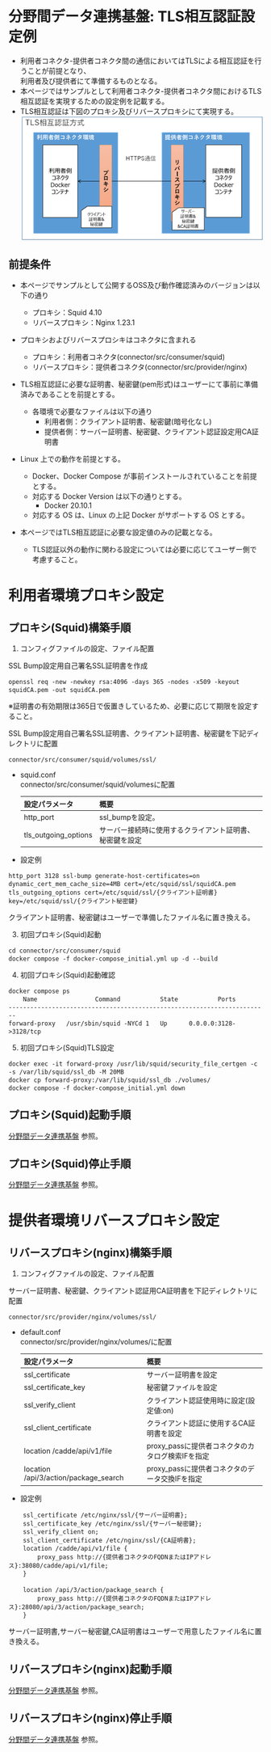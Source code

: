 # 分野間データ連携基盤: TLS相互認証設定例
- 利用者コネクタ-提供者コネクタ間の通信においてはTLSによる相互認証を行うことが前提となり、  
利用者及び提供者にて準備するものとなる。
- 本ページではサンプルとして利用者コネクタ-提供者コネクタ間におけるTLS相互認証を実現するための設定例を記載する。
- TLS相互認証は下図のプロキシ及びリバースプロキシにて実現する。
![Alt text](../doc/png/conf_example.png?raw=true "Title")

## 前提条件

- 本ページでサンプルとして公開するOSS及び動作確認済みのバージョンは以下の通り
    - プロキシ：Squid 4.10
    - リバースプロキシ：Nginx 1.23.1

- プロキシおよびリバースプロシキはコネクタに含まれる
    - プロキシ：利用者コネクタ(connector/src/consumer/squid)
    - リバースプロキシ：提供者コネクタ(connector/src/provider/nginx)

- TLS相互認証に必要な証明書、秘密鍵(pem形式)はユーザーにて事前に準備済みであることを前提とする。
  - 各環境で必要なファイルは以下の通り
    - 利用者側：クライアント証明書、秘密鍵(暗号化なし)
    - 提供者側：サーバー証明書、秘密鍵、クライアント認証設定用CA証明書

- Linux 上での動作を前提とする。
  - Docker、Docker Compose が事前インストールされていることを前提とする。
  - 対応する Docker Version は以下の通りとする。
    - Docker 20.10.1
  - 対応する OS は、Linux の上記 Docker がサポートする OS とする。

- 本ページではTLS相互認証に必要な設定値のみの記載となる。
  - TLS認証以外の動作に関わる設定については必要に応じてユーザー側で考慮すること。

# 利用者環境プロキシ設定

## プロキシ(Squid)構築手順

1. コンフィグファイルの設定、ファイル配置

SSL Bump設定用自己署名SSL証明書を作成
```
openssl req -new -newkey rsa:4096 -days 365 -nodes -x509 -keyout squidCA.pem -out squidCA.pem
```
※証明書の有効期限は365日で仮置きしているため、必要に応じて期限を設定すること。

SSL Bump設定用自己署名SSL証明書、クライアント証明書、秘密鍵を下記ディレクトリに配置
```
connector/src/consumer/squid/volumes/ssl/
```


- squid.conf
  <br>connector/src/consumer/squid/volumesに配置<br>

  | 設定パラメータ | 概要 |
  | :------------- | :-------------------------- |
  | http_port | ssl_bumpを設定。 |
  | tls_outgoing_options | サーバー接続時に使用するクライアント証明書、秘密鍵を設定 |

 - 設定例
```
http_port 3128 ssl-bump generate-host-certificates=on dynamic_cert_mem_cache_size=4MB cert=/etc/squid/ssl/squidCA.pem
tls_outgoing_options cert=/etc/squid/ssl/{クライアント証明書} key=/etc/squid/ssl/{クライアント秘密鍵}
```
クライアント証明書、秘密鍵はユーザーで準備したファイル名に置き換える。

3. 初回プロキシ(Squid)起動

```
cd connector/src/consumer/squid
docker compose -f docker-compose_initial.yml up -d --build
```

4. 初回プロキシ(Squid)起動確認

```
docker compose ps
    Name                Command           State           Ports
------------------------------------------------------------------------
forward-proxy   /usr/sbin/squid -NYCd 1   Up      0.0.0.0:3128->3128/tcp
```

5. 初回プロキシ(Squid)TLS設定

```
docker exec -it forward-proxy /usr/lib/squid/security_file_certgen -c -s /var/lib/squid/ssl_db -M 20MB
docker cp forward-proxy:/var/lib/squid/ssl_db ./volumes/
docker compose -f docker-compose_initial.yml down
```
## プロキシ(Squid)起動手順
[分野間データ連携基盤](README.md "利用者コネクタ起動手順")  参照。

## プロキシ(Squid)停止手順
[分野間データ連携基盤](README.md "利用者コネクタ停止手順")  参照。


# 提供者環境リバースプロキシ設定

## リバースプロキシ(nginx)構築手順

1. コンフィグファイルの設定、ファイル配置

サーバー証明書、秘密鍵、クライアント認証用CA証明書を下記ディレクトリに配置
```
connector/src/provider/nginx/volumes/ssl/
```


- default.conf
  <br>connector/src/provider/nginx/volumes/に配置<br>

  | 設定パラメータ | 概要 |
  | :------------- | :-------------------------- |
  | ssl_certificate | サーバー証明書を設定 |
  | ssl_certificate_key | 秘密鍵ファイルを設定 |
  | ssl_verify_client | クライアント認証使用時に設定(設定値:on) |
  | ssl_client_certificate | クライアント認証に使用するCA証明書を設定 |
  | location /cadde/api/v1/file | proxy_passに提供者コネクタのカタログ検索IFを指定 |
  | location /api/3/action/package_search | proxy_passに提供者コネクタのデータ交換IFを指定 |

 - 設定例
```
    ssl_certificate /etc/nginx/ssl/{サーバー証明書};
    ssl_certificate_key /etc/nginx/ssl/{サーバー秘密鍵};
    ssl_verify_client on;
    ssl_client_certificate /etc/nginx/ssl/{CA証明書};
    location /cadde/api/v1/file {
        proxy_pass http://{提供者コネクタのFQDNまたはIPアドレス}:38080/cadde/api/v1/file;
    }

    location /api/3/action/package_search {
        proxy_pass http://{提供者コネクタのFQDNまたはIPアドレス}:28080/api/3/action/package_search;
    }
```
サーバー証明書,サーバー秘密鍵,CA証明書はユーザーで用意したファイル名に置き換える。

## リバースプロキシ(nginx)起動手順
[分野間データ連携基盤](README.md "提供者コネクタ起動手順 ")  参照。

## リバースプロキシ(nginx)停止手順
[分野間データ連携基盤](README.md "提供者コネクタ停止手順 ")  参照。

